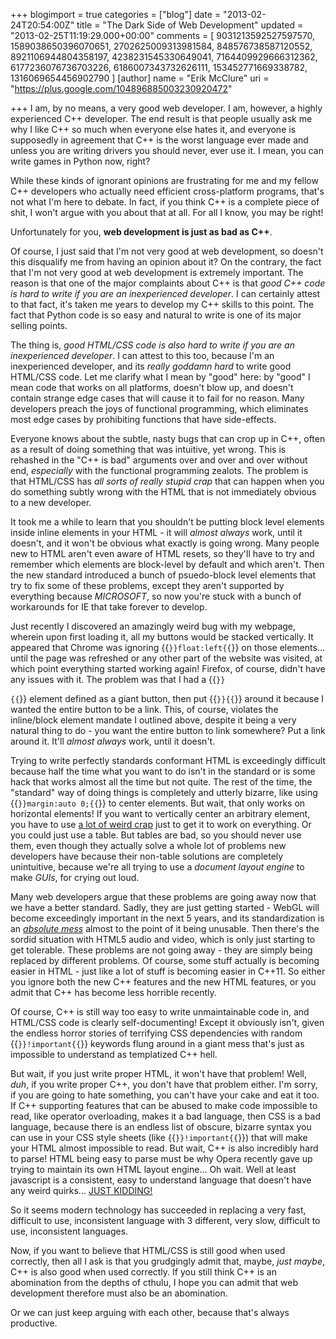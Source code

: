+++
blogimport = true
categories = ["blog"]
date = "2013-02-24T20:54:00Z"
title = "The Dark Side of Web Development"
updated = "2013-02-25T11:19:29.000+00:00"
comments = [ 9031213592527597570, 1589038650396070651, 2702625009313981584, 848576738587120552, 8921106944804358197, 4238231545330649041, 7164409929666312362, 6177236076736703226, 6186007343732626111, 153452771669338782, 1316069654456902790 ]
[author]
name = "Erik McClure"
uri = "https://plus.google.com/104896885003230920472"

+++
I am, by no means, a very good web developer. I am, however, a highly experienced C++ developer. The end result is that people usually ask me why I like C++ so much when everyone else hates it, and everyone is supposedly in agreement that C++ is the worst language ever made and unless you are writing drivers you should never, ever use it. I mean, you can write games in Python now, right?

While these kinds of ignorant opinions are frustrating for me and my fellow C++ developers who actually need efficient cross-platform programs, that's not what I'm here to debate. In fact, if you think C++ is a complete piece of shit, I won't argue with you about that at all. For all I know, you may be right!

Unfortunately for you, **web development is just as bad as C++**.

Of course, I just said that I'm not very good at web development, so doesn't this disqualify me from having an opinion about it? On the contrary, the fact that I'm not very good at web development is extremely important. The reason is that one of the major complaints about C++ is that *good C++ code is hard to write if you are an inexperienced developer*. I can certainly attest to that fact, it's taken me years to develop my C++ skills to this point. The fact that Python code is so easy and natural to write is one of its major selling points.

The thing is, *good HTML/CSS code is also hard to write if you are an inexperienced developer*. I can attest to this too, because I'm an inexperienced developer, and its *really goddamn hard* to write good HTML/CSS code. Let me clarify what I mean by "good" here: by "good" I mean code that works on all platforms, doesn't blow up, and doesn't contain strange edge cases that will cause it to fail for no reason. Many developers preach the joys of functional programming, which eliminates most edge cases by prohibiting functions that have side-effects.

Everyone knows about the subtle, nasty bugs that can crop up in C++, often as a result of doing something that was intuitive, yet wrong. This is rehashed in the "C++ is bad" arguments over and over and over without end, *especially* with the functional programming zealots. The problem is that HTML/CSS has *all sorts of really stupid crap* that can happen when you do something subtly wrong with the HTML that is not immediately obvious to a new developer.

It took me a while to learn that you shouldn't be putting block level elements inside inline elements in your HTML - it will *almost always* work, until it doesn't, and it won't be obvious what exactly is going wrong. Many people new to HTML aren't even aware of HTML resets, so they'll have to try and remember which elements are block-level by default and which aren't. Then the new standard introduced a bunch of psuedo-block level elements that try to fix some of these problems, except they aren't supported by everything because *MICROSOFT*, so now you're stuck with a bunch of workarounds for IE that take forever to develop.

Just recently I discovered an amazingly weird bug with my webpage, wherein upon first loading it, all my buttons would be stacked vertically. It appeared that Chrome was ignoring {{<code>}}float:left{{</code>}} on those elements... until the page was refreshed or any other part of the website was visited, at which point everything started working again! Firefox, of course, didn't have any issues with it. The problem was that I had a {{<code>}}<p>{{</code>}} element defined as a giant button, then put {{<code>}}<a href=""></a>{{</code>}} around it because I wanted the entire button to be a link. This, of course, violates the inline/block element mandate I outlined above, despite it being a very natural thing to do - you want the entire button to link somewhere? Put a link around it. It'll *almost always* work, until it doesn't.

Trying to write perfectly standards conformant HTML is exceedingly difficult because half the time what you want to do isn't in the standard or is some hack that works almost all the time but not quite. The rest of the time, the "standard" way of doing things is completely and utterly bizarre, like using {{<code>}}margin:auto 0;{{</code>}} to center elements. But wait, that only works on horizontal elements! If you want to vertically center an arbitrary element, you have to use [a lot of weird crap](http://www.jakpsatweb.cz/css/css-vertical-center-solution.html) just to get it to work on everything. Or you could just use a table. But tables are bad, so you should never use them, even though they actually solve a whole lot of problems new developers have because their non-table solutions are completely unintuitive, because we're all trying to use a *document layout engine* to make *GUIs*, for crying out loud.

Many web developers argue that these problems are going away now that we have a better standard. Sadly, they are just getting started - WebGL will become exceedingly important in the next 5 years, and its standardization is an *[absolute mess](http://codeflow.org/entries/2013/feb/22/how-to-write-portable-webgl/#why-portable)* almost to the point of it being unusable. Then there's the sordid situation with HTML5 audio and video, which is only just starting to get tolerable. These problems are not going away - they are simply being replaced by different problems. Of course, some stuff actually is becoming easier in HTML - just like a lot of stuff is becoming easier in C++11. So either you ignore both the new C++ features and the new HTML features, or you admit that C++ has become less horrible recently.

Of course, C++ is still way too easy to write unmaintainable code in, and HTML/CSS code is clearly self-documenting! Except it obviously isn't, given the endless horror stories of terrifying CSS dependencies with random {{<code>}}!important{{</code>}} keywords flung around in a giant mess that's just as impossible to understand as templatized C++ hell.

But wait, if you just write proper HTML, it won't have that problem! Well, *duh*, if you write proper C++, you don't have that problem either. I'm sorry, if you are going to hate something, you can't have your cake and eat it too. If C++ supporting features that can be abused to make code impossible to read, like operator overloading, makes it a bad language, then CSS is a bad language, because there is an endless list of obscure, bizarre syntax you can use in your CSS style sheets (like {{<code>}}!important{{</code>}}) that will make your HTML almost impossible to read. But wait, C++ is also incredibly hard to parse! HTML being easy to parse must be why Opera recently gave up trying to maintain its own HTML layout engine... Oh wait. Well at least javascript is a consistent, easy to understand language that doesn't have any weird quirks... [JUST KIDDING!](http://www.youtube.com/watch?v=_yZHbh396rc)

So it seems modern technology has succeeded in replacing a very fast, difficult to use, inconsistent language with 3 different, very slow, difficult to use, inconsistent languages.

Now, if you want to believe that HTML/CSS is still good when used correctly, then all I ask is that you grudgingly admit that, maybe, *just maybe*, C++ is also good when used correctly. If you still think C++ is an abomination from the depths of cthulu, I hope you can admit that web development therefore must also be an abomination.

Or we can just keep arguing with each other, because that's always productive.
